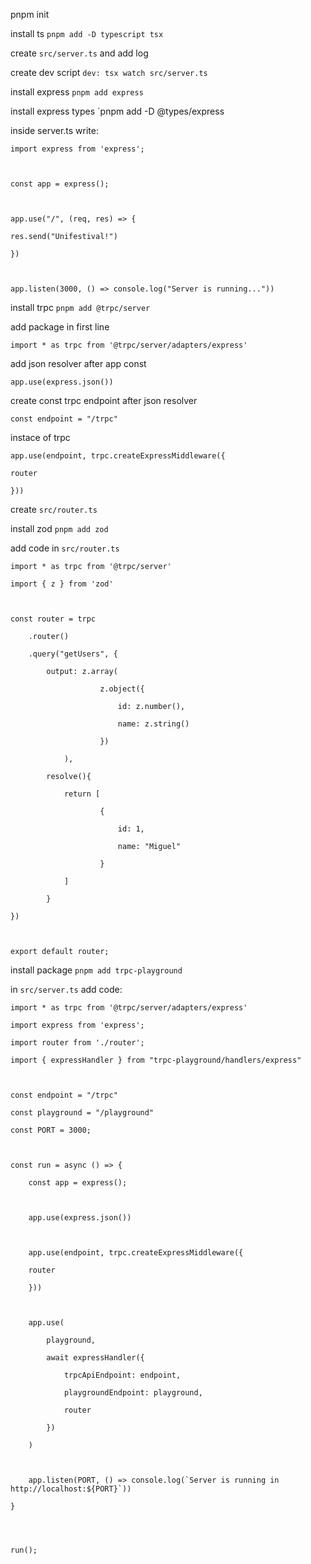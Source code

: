 pnpm init

install ts `pnpm add -D typescript tsx `

create `src/server.ts`  and add log

create dev script `dev: tsx watch src/server.ts`

install express `pnpm add express`

install express types  `pnpm add -D @types/express

inside server.ts write:

```
import express from 'express';

  

const app = express();

  

app.use("/", (req, res) => {

res.send("Unifestival!")

})

  

app.listen(3000, () => console.log("Server is running..."))

```

install trpc `pnpm add @trpc/server`

add package in first line 

`import * as trpc from '@trpc/server/adapters/express'`

add json resolver after app const 

`app.use(express.json())`

create const trpc endpoint  after json resolver

`const endpoint = "/trpc"`

instace of trpc 

```
app.use(endpoint, trpc.createExpressMiddleware({

router

}))
```

create `src/router.ts`

install zod `pnpm add zod`

add code in `src/router.ts`

```
import * as trpc from '@trpc/server'

import { z } from 'zod'

  

const router = trpc

	.router()

	.query("getUsers", {

		output: z.array(

					z.object({

						id: z.number(),

						name: z.string()

					})

			),

		resolve(){

			return [

					{

						id: 1,

						name: "Miguel"

					}

			]

		}

})

  
  
export default router;
```


install package 
`pnpm add trpc-playground`

in `src/server.ts` add code: 

```
import * as trpc from '@trpc/server/adapters/express'

import express from 'express';

import router from './router';

import { expressHandler } from "trpc-playground/handlers/express"

  

const endpoint = "/trpc"

const playground = "/playground"

const PORT = 3000;

  

const run = async () => {

	const app = express();
	
	  
	
	app.use(express.json())
	
	  
	
	app.use(endpoint, trpc.createExpressMiddleware({
	
	router
	
	}))
	
	  
	
	app.use(
	
		playground,
		
		await expressHandler({
		
			trpcApiEndpoint: endpoint,
			
			playgroundEndpoint: playground,
			
			router
		
		})
	
	)
	
	  
	
	app.listen(PORT, () => console.log(`Server is running in http://localhost:${PORT}`))

}

  
  

run();
```
